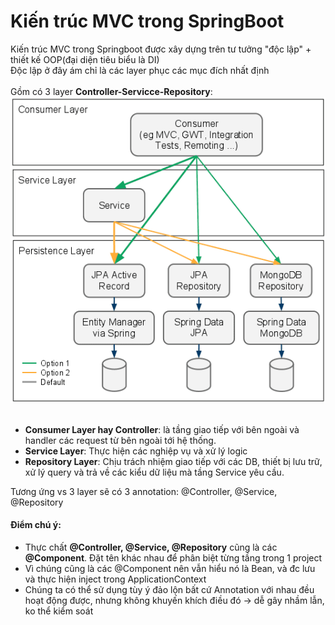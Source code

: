 # Kiến trúc MVC trong SpringBoot

Kiến trúc MVC trong Springboot được xây dựng trên tư tưởng "độc lập" + thiết kế OOP(đại diện tiêu biểu là DI)<br>
Độc lập ở đây ám chỉ là các layer phục các mục đích nhất định
<br><br>
Gồm có 3 layer <b>Controller-Servicce-Repository</b>: <br>
![StructureSpringBoot](./images/StructureSpringBoot.png)
<br><br>
- **Consumer Layer hay Controller**: là tầng giao tiếp với bên ngoài và handler các request từ bên ngoài tới hệ thống.
- **Service Layer**: Thực hiện các nghiệp vụ và xử lý logic
- **Repository Layer**: Chịu trách nhiệm giao tiếp với các DB, thiết bị lưu trữ, xử lý query và trả về các kiểu dữ liệu mà tầng Service yêu cầu.

Tương ứng vs 3 layer sẽ có 3 annotation: @Controller, @Service, @Repository

#### Điểm chú ý:
- Thực chất **@Controller, @Service, @Repository** cũng là các **@Component**. Đặt tên khác nhau để phân biệt từng tầng trong 1 project
- Vì chúng cũng là các @Component nên vẫn hiểu nó là Bean, và đc lưu và thực hiện inject trong ApplicationContext
- Chúng ta có thể sử dụng tùy ý đảo lộn bất cứ Annotation với nhau đều hoạt động được, nhưng không khuyến khích điều đó -> dễ gây nhầm lẫn, ko thể kiểm soát 

